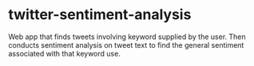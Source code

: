 # twitter-sentiment-analysis
Web app that finds tweets involving keyword supplied by the user. Then conducts sentiment analysis on tweet text to find the general sentiment associated with that keyword use.
